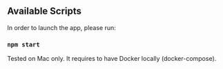 ## Available Scripts

In order to launch the app, please run:

### `npm start`

Tested on Mac only. It requires to have Docker locally (docker-compose).
